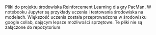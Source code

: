 Pliki do projektu środowiska Reinforcement Learning dla gry PacMan. W notebooku Jupyter są przykłady uczenia i testowania środowiska na modelach.
Większość uczenia została przeprowadzona w środowisku google collab, dającym lepsze możliwości sprzętowe. Te pliki nie są załączone do repozytorium
